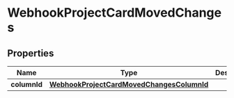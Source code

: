 

# WebhookProjectCardMovedChanges


## Properties

| Name | Type | Description | Notes |
|------------ | ------------- | ------------- | -------------|
|**columnId** | [**WebhookProjectCardMovedChangesColumnId**](WebhookProjectCardMovedChangesColumnId.md) |  |  |



